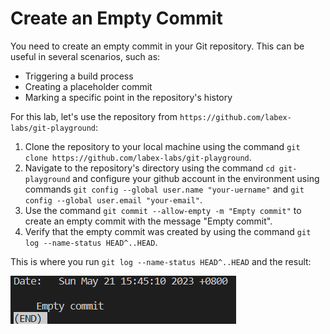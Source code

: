 # Create an Empty Commit

You need to create an empty commit in your Git repository. This can be useful in several scenarios, such as:

- Triggering a build process
- Creating a placeholder commit
- Marking a specific point in the repository's history

For this lab, let's use the repository from `https://github.com/labex-labs/git-playground`:

1. Clone the repository to your local machine using the command `git clone https://github.com/labex-labs/git-playground`.
2. Navigate to the repository's directory using the command `cd git-playground` and configure your github account in the environment using commands `git config --global user.name "your-uername"` and `git config --global user.email "your-email"`.
3. Use the command `git commit --allow-empty -m "Empty commit"` to create an empty commit with the message "Empty commit".
4. Verify that the empty commit was created by using the command `git log --name-status HEAD^..HEAD`.

This is where you run `git log --name-status HEAD^..HEAD` and the result:

![<result>](assets/challenge-create-empty-commit-step1-1.png)
